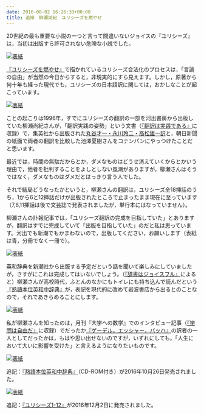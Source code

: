 ```yaml
---
date: 2016-08-02 16:26:33+00:00
title: 追悼　柳瀬尚紀　ユリシーズを燃やせ
---
```


20世紀の最も重要な小説の一つと言って間違いないジョイスの『ユリシーズ』は，当初は出版すら許可されない危険な小説でした。

[![表紙](https://images-fe.ssl-images-amazon.com/images/P/4760147314.09.jpg)](https://www.amazon.co.jp/dp/4760147314/)

[『ユリシーズを燃やせ』](https://www.amazon.co.jp/dp/4760147314/)で描かれているユリシーズ合法化のプロセスは，「言論の自由」が当然の今日からすると，非現実的にすら見えます。しかし，原著から何十年も経った現代でも，ユリシーズの日本語訳に関しては，おかしなことが起こっています。

[![表紙](https://images-fe.ssl-images-amazon.com/images/P/4309404952.09.jpg)](https://www.amazon.co.jp/dp/4309404952/)

ことの起こりは1996年，すでにユリシーズの翻訳の一部を河出書房から出版していた柳瀬尚紀さんが，「翻訳実践の姿勢」という文書（[『翻訳は実践である』](https://www.amazon.co.jp/dp/4309404952/)に収録）で，集英社から出版された[丸谷才一・永川玲二・高松雄一訳](https://www.amazon.co.jp/dp/4087529215/)と，朝日新聞の紙面で両者の翻訳を比較した池澤夏樹さんをコテンパンにやっつけたことだと思います。

最近では，時間の無駄だからとか，ダメなものはどうせ消えていくからとかいう理由で，他者を批判することをよしとしない風潮がありますが，柳瀬さんはそうではなく，ダメなものはダメだとはっきり言う人でした。

それで結局どうなったかというと，柳瀬さんの翻訳は，ユリシーズ全18挿話のうち，1から6と12挿話だけが出版されたところで止まったまま現在に至っています（7,8,11挿話は後で文芸誌で発表されましたが，単行本にはなっていません）。

柳瀬さんの訃報記事では，「ユリシーズ翻訳の完成を目指していた」とありますが，翻訳はすでに完成していて「出版を目指していた」のだと私は思っています。河出でも新潮でもかまわないので，出版してください，お願いします（表紙は青，分冊でなく一冊で）。

[![表紙](https://images-fe.ssl-images-amazon.com/images/P/4101480117.09.jpg)](https://www.amazon.co.jp/dp/4101480117/)

英和辞典を新潮社から出版する予定だという話を聞いて楽しみにしていましたが，さすがにこれは完成してはいないでしょう。（[『辞書はジョイスフル』](https://www.amazon.co.jp/dp/4101480117/)によると）柳瀬さんが高校時代，ふとんのなかにもトイレにも持ち込んで読んだという[『熟語本位英和中辞典』](https://www.amazon.co.jp/dp/400080006X/)が，表記を現代的に改めて岩波書店から出るとのことなので，それであきらめることにします。

[![表紙](https://images-fe.ssl-images-amazon.com/images/P/4826900252.09.jpg)](https://www.amazon.co.jp/dp/4826900252/)

私が柳瀬さんを知ったのは，月刊『大学への数学』でのインタビュー記事（[『学問は自由だ』](https://www.amazon.co.jp/dp/4924544760/)に収録）でだったか[『ゲーデル，エッシャー，バッハ』](https://www.amazon.co.jp/dp/4826900252/)の訳者の一人としてだったかは，もはや思い出せないのですが，いずれにしても，「人生において大いに影響を受けた」と言えるようになりたいものです。

[![表紙](https://images-fe.ssl-images-amazon.com/images/P/4000803190.09.jpg)](https://www.amazon.co.jp/dp/4000803190/)

追記：[『熟語本位英和中辞典』](https://www.amazon.co.jp/dp/4000803190/)（CD-ROM付き）が2016年10月26日発売されました。

[![表紙](https://images-fe.ssl-images-amazon.com/images/P/4309207227.09.jpg)](https://www.amazon.co.jp/dp/4309207227/)

追記：[『ユリシーズ1-12』](https://www.amazon.co.jp/dp/4309207227/)が2016年12月2日に発売されました。
